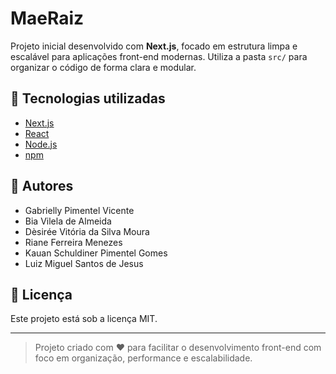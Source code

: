 # MaeRaiz

Projeto inicial desenvolvido com **Next.js**, focado em estrutura limpa e escalável para aplicações front-end modernas. Utiliza a pasta `src/` para organizar o código de forma clara e modular.

## 🚀 Tecnologias utilizadas

- [Next.js](https://nextjs.org/)
- [React](https://react.dev/)
- [Node.js](https://nodejs.org/)
- [npm](https://www.npmjs.com/)


## 👥 Autores

- Gabrielly Pimentel Vicente  
- Bia Vilela de Almeida  
- Dèsirée Vitória da Silva Moura  
- Riane Ferreira Menezes  
- Kauan Schuldiner Pimentel Gomes  
- Luiz Miguel Santos de Jesus  

## 📄 Licença

Este projeto está sob a licença MIT.

---

> Projeto criado com ❤️ para facilitar o desenvolvimento front-end com foco em organização, performance e escalabilidade.



